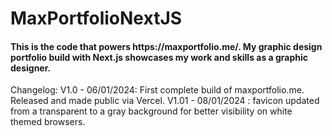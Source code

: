 <h1>MaxPortfolioNextJS</h1>

<h4>This is the code that powers https://maxportfolio.me/.
My graphic design portfolio build with Next.js showcases my work and skills as a graphic designer.</h4>

Changelog:
V1.0 - 06/01/2024: First complete build of maxportfolio.me. Released and made public via Vercel.
V1.01  -  08/01/2024  :  favicon updated from a transparent to a gray background for better visibility on white themed browsers. 
